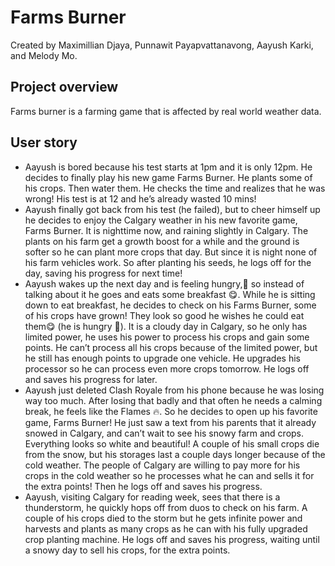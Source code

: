 # Farms Burner 

Created by Maximillian Djaya, Punnawit Payapvattanavong, Aayush Karki, and Melody Mo.

## Project overview

Farms burner is a farming game that is affected by real world weather data. 

## User story

- Aayush is bored because his test starts at 1pm and it is only 12pm. He decides to finally play his new game Farms Burner. He plants some of his crops. Then water them. He checks the time and realizes that he was wrong! His test is at 12 and he’s already wasted 10 mins!
- Aayush finally got back from his test (he failed), but to cheer himself up he decides to enjoy the Calgary weather in his new favorite game, Farms Burner. It is nighttime now, and raining slightly in Calgary. The plants on his farm get a growth boost for a while and the ground is softer so he can plant more crops that day. But since it is night none of his farm vehicles work. So after planting his seeds, he logs off for the day, saving his progress for next time!
- Aayush wakes up the next day and is feeling hungry,🫄 so instead of talking about it he goes and eats some breakfast 😋. While he is sitting down to eat breakfast, he decides to check on his Farms Burner, some of his crops have grown! They look so good he wishes he could eat them😋 (he is hungry 🫄). It is a cloudy day in Calgary, so he only has limited power, he uses his power to process his crops and gain some points. He can’t process all his crops because of the limited power, but he still has enough points to upgrade one vehicle. He upgrades his processor so he can process even more crops tomorrow. He logs off and saves his progress for later.
- Aayush just deleted Clash Royale from his phone because he was losing way too much. After losing that badly and that often he needs a calming break, he feels like the Flames 🔥. So he decides to open up his favorite game, Farms Burner! He just saw a text from his parents that it already snowed in Calgary, and can’t wait to see his snowy farm and crops. Everything looks so white and beautiful! A couple of his small crops die from the snow, but his storages last a couple days longer because of the cold weather. The people of Calgary are willing to pay more for his crops in the cold weather so he processes what he can and sells it for the extra points! Then he logs off and saves his progress.
- Aayush, visiting Calgary for reading week, sees that there is a thunderstorm, he quickly hops off from duos to check on his farm. A couple of his crops died to the storm but he gets infinite power and harvests and plants as many crops as he can with his fully upgraded crop planting machine. He logs off and saves his progress, waiting until a snowy day to sell his crops, for the extra points.